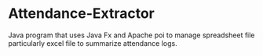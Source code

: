 # Attendance-Extractor
Java program that uses Java Fx and Apache poi to manage spreadsheet file particularly excel file to summarize attendance logs. 
